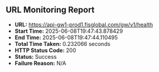 ## URL Monitoring Report

- **URL:** https://api-gw1-prod1.fisglobal.com/gw/v1/health
- **Start Time:** 2025-06-08T19:47:43.878429
- **End Time:** 2025-06-08T19:47:44.110495
- **Total Time Taken:** 0.232066 seconds
- **HTTP Status Code:** 200
- **Status:** Success
- **Failure Reason:** N/A
